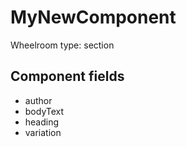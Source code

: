 # MyNewComponent

Wheelroom type: section

## Component fields

- author
- bodyText
- heading
- variation


